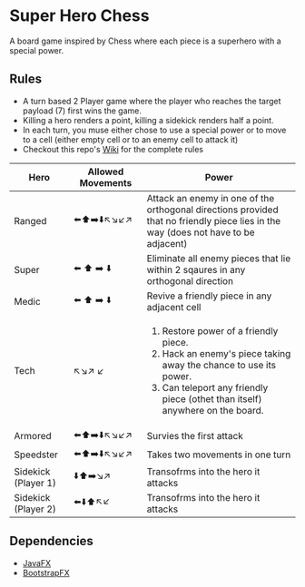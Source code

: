 # Super Hero Chess
A board game inspired by Chess where each piece is a superhero with a special power.

## Rules
* A turn based 2 Player game where the player who reaches the target payload (7) first wins the game.
* Killing a hero renders a point, killing a sidekick renders half a point.
* In each turn, you muse either chose to use a special power or to move to a cell (either empty cell or to an enemy cell to attack it)
* Checkout this repo's [Wiki](../../wiki/Rules) for the complete rules

| Hero | Allowed Movements| Power
| ------------- |-------------|-----
| Ranged |⬅️⬆️➡️⬇️↖️↘️↙️↗️| Attack an enemy in one of the orthogonal directions provided that no friendly piece lies in the way (does not have to be adjacent)
| Super  |⬅️ ⬆️ ➡️ ⬇️   | Eliminate all enemy pieces that lie within 2 sqaures in any orthogonal direction
| Medic  |⬅️ ⬆️ ➡️ ⬇️| Revive a friendly piece in any adjacent cell
| Tech  |↖️↘️↗️ ↙️ | <ol><li>Restore power of a friendly piece.</li><li>Hack an enemy's piece taking away the chance to use its power.</li><li>Can teleport any friendly piece (othet than itself) anywhere on the board.</li></ol>
|Armored |⬅️⬆️➡️⬇️↖️↘️↙️↗️|Survies the first attack
|Speedster |⬅️⬆️➡️⬇️↖️↘️↙️↗️|Takes two movements in one turn
|Sidekick (Player 1)|	⬇️⬆️➡️↘️↗️| Transofrms into the hero it attacks
|Sidekick (Player 2)|	⬅️⬇️⬆️↖️↙️|Transofrms into the hero it attacks

## Dependencies
* [JavaFX](https://openjfx.io/)
* [BootstrapFX](https://github.com/kordamp/bootstrapfx)

